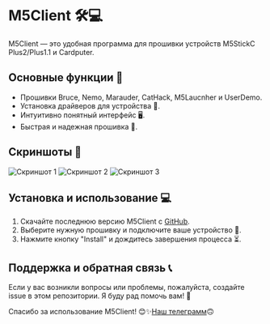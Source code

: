 <!DOCTYPE html>
<html lang="en">
<body>
    <h1>M5Client 🛠💻</h1>
    <p>M5Client — это удобная программа для прошивки устройств M5StickC Plus2/Plus1.1 и Cardputer. </p>
    <h2>Основные функции 🌟</h2>
    <ul>
        <li>Прошивки Bruce, Nemo, Marauder, CatHack, M5Laucnher и UserDemo.</li>
        <li>Установка драйверов для устройства 🔧.</li>
        <li>Интуитивно понятный интерфейс 🖥.</li>
        <li>Быстрая и надежная прошивка 🚀.</li>
    </ul>
    <h2>Скриншоты 📸</h2>
    <p>
        <img src="https://github.com/user-attachments/assets/d36c24b1-2ff2-4c70-b9d1-86f480f16059" alt="Скриншот 1">
        <img src="https://github.com/user-attachments/assets/fb520cc6-8e53-47db-9cf3-58719f069a9d" alt="Скриншот 2">
        <img src="https://github.com/user-attachments/assets/4998cf0d-05c9-4bd9-b812-b30c6e9b3b39" alt="Скриншот 3">
    </p>
    <h2>Установка и использование 💻</h2>
    <ol>
        <li>Скачайте последнюю версию M5Client с <a href="https://github.com/Teapot321/M5Client/releases">GitHub</a>.</li>
        <li>Выберите нужную прошивку и подключите ваше устройство 🔗.</li>
        <li>Нажмите кнопку "Install" и дождитесь завершения процесса ⏳.</li>
    </ol>
    <h2>Поддержка и обратная связь 📞</h2>
    <p>Если у вас возникли вопросы или проблемы, пожалуйста, создайте issue в этом репозитории. Я буду рад помочь вам! 🤝</p>
    <p>Спасибо за использование M5Client! 😊✨<a href="https://t.me/+QFjtYcgb7J9jYTJi">Наш телеграмм</a></li>🙃
</body>
</html>

